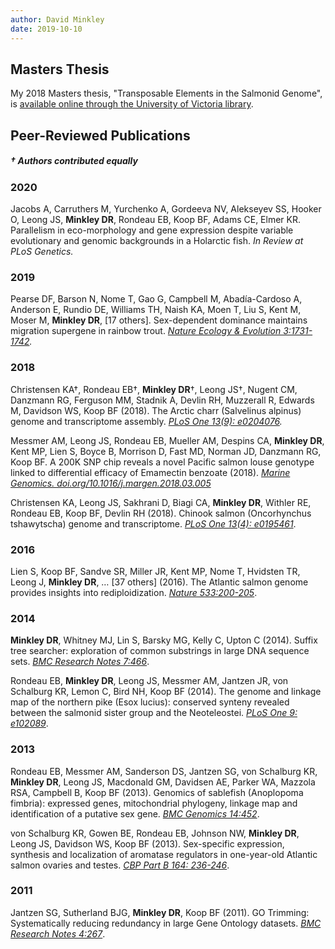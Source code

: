 ```yaml
---
author: David Minkley
date: 2019-10-10
---
```

## Masters Thesis
My 2018 Masters thesis, "Transposable Elements in the Salmonid Genome", is [available online through the University of Victoria library](http://dspace.library.uvic.ca/handle/1828/9287).

## Peer-Reviewed Publications
##### † Authors contributed equally

### 2020

Jacobs A, Carruthers M, Yurchenko A, Gordeeva NV, Alekseyev SS, Hooker O, Leong JS, __Minkley DR__, Rondeau EB, Koop BF, Adams CE, Elmer KR.  Parallelism in eco-morphology and gene expression despite variable evolutionary and genomic backgrounds in a Holarctic fish. *In Review at PLoS Genetics.*

### 2019

Pearse DF, Barson N, Nome T, Gao G, Campbell M, Abadía-Cardoso A, Anderson E, Rundio DE, Williams TH, Naish KA, Moen T, Liu S, Kent M, Moser M, __Minkley DR__, [17 others]. Sex-dependent dominance maintains migration supergene in rainbow trout. *[Nature Ecology & Evolution 3:1731-1742](https://www.nature.com/articles/s41559-019-1044-6).*

### 2018

Christensen KA†, Rondeau EB†, __Minkley DR__†, Leong JS†, Nugent CM, Danzmann RG, Ferguson MM, Stadnik A, Devlin RH, Muzzerall R, Edwards M, Davidson WS, Koop BF (2018).  The Arctic charr (Salvelinus alpinus) genome and transcriptome assembly. *[PLoS One 13(9): e0204076](https://journals.plos.org/plosone/article?id=10.1371/journal.pone.0204076).*

Messmer AM, Leong JS, Rondeau EB, Mueller AM, Despins CA, __Minkley DR__, Kent MP, Lien S, Boyce B, Morrison D, Fast MD, Norman JD, Danzmann RG, Koop BF.  A 200K SNP chip reveals a novel Pacific salmon louse genotype linked to differential efficacy of Emamectin benzoate (2018).  *[Marine Genomics. doi.org/10.1016/j.margen.2018.03.005](https://www.sciencedirect.com/science/article/pii/S1874778717302544)*

Christensen KA, Leong JS, Sakhrani D, Biagi CA, __Minkley DR__, Withler RE, Rondeau EB, Koop BF, Devlin RH (2018).  Chinook salmon (Oncorhynchus tshawytscha) genome and transcriptome.  *[PLoS One 13(4): e0195461](https://journals.plos.org/plosone/article?id=10.1371/journal.pone.0195461)*.

### 2016

Lien S, Koop BF, Sandve SR, Miller JR, Kent MP, Nome T, Hvidsten TR, Leong J, __Minkley DR__, … [37 others] (2016).  The Atlantic salmon genome provides insights into rediploidization.  *[Nature 533:200-205](https://www.nature.com/articles/nature17164)*.

### 2014

__Minkley DR__, Whitney MJ, Lin S, Barsky MG, Kelly C, Upton C (2014). Suffix tree searcher: exploration of common substrings in large DNA sequence sets. *[BMC Research Notes 7:466](https://bmcresnotes.biomedcentral.com/articles/10.1186/1756-0500-7-466)*.

Rondeau EB, __Minkley DR__, Leong JS, Messmer AM, Jantzen JR, von Schalburg KR, Lemon C, Bird NH, Koop BF (2014). The genome and linkage map of the northern pike (Esox lucius): conserved synteny revealed between the salmonid sister group and the Neoteleostei. *[PLoS One 9: e102089](https://journals.plos.org/plosone/article?id=10.1371/journal.pone.0102089)*.

### 2013

Rondeau EB, Messmer AM, Sanderson DS, Jantzen SG, von Schalburg KR, __Minkley DR__, Leong JS, Macdonald GM, Davidsen AE, Parker WA, Mazzola RSA, Campbell B, Koop BF (2013). Genomics of sablefish (Anoplopoma fimbria): expressed genes, mitochondrial phylogeny, linkage map and identification of a putative sex gene. *[BMC Genomics 14:452](https://bmcgenomics.biomedcentral.com/articles/10.1186/1471-2164-14-452)*.

von Schalburg KR, Gowen BE, Rondeau EB, Johnson NW, __Minkley DR__, Leong JS, Davidson WS, Koop BF (2013). Sex-specific expression, synthesis and localization of aromatase regulators in one-year-old Atlantic salmon ovaries and testes. *[CBP Part B 164: 236-246](https://www.sciencedirect.com/science/article/pii/S1096495913000080)*.

### 2011

Jantzen SG, Sutherland BJG, __Minkley DR__, Koop BF (2011). GO Trimming: Systematically reducing redundancy in large Gene Ontology datasets. *[BMC Research Notes 4:267](https://bmcresnotes.biomedcentral.com/articles/10.1186/1756-0500-4-267)*.
